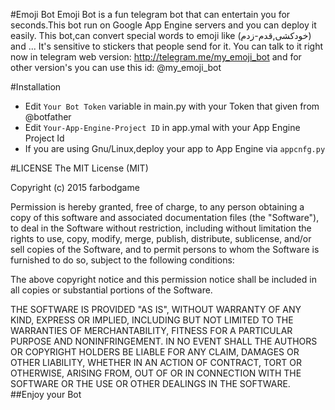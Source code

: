 #Emoji Bot
Emoji Bot is a fun telegram bot that can entertain you for seconds.This bot run on Google App Engine servers and 
you can deploy it easily.
This bot,can convert special words to emoji like (خودکشی,قدم-زدم) and ...
It's sensitive to stickers that people send for it.
You can talk to it right now in telegram web version:
http://telegram.me/my_emoji_bot and for other version's you can use this id: @my_emoji_bot

#Installation
* Edit `Your Bot Token` variable in main.py with your Token that given from @botfather
* Edit `Your-App-Engine-Project ID` in app.ymal with your App Engine Project Id
* If you are using Gnu/Linux,deploy your app to App Engine via `appcnfg.py`

#LICENSE
The MIT License (MIT)

Copyright (c) 2015 farbodgame

Permission is hereby granted, free of charge, to any person obtaining a copy of this software and associated documentation files (the "Software"), to deal in the Software without restriction, including without limitation the rights to use, copy, modify, merge, publish, distribute, sublicense, and/or sell copies of the Software, and to permit persons to whom the Software is furnished to do so, subject to the following conditions:

The above copyright notice and this permission notice shall be included in all copies or substantial portions of the Software.

THE SOFTWARE IS PROVIDED "AS IS", WITHOUT WARRANTY OF ANY KIND, EXPRESS OR IMPLIED, INCLUDING BUT NOT LIMITED TO THE WARRANTIES OF MERCHANTABILITY, FITNESS FOR A PARTICULAR PURPOSE AND NONINFRINGEMENT. IN NO EVENT SHALL THE AUTHORS OR COPYRIGHT HOLDERS BE LIABLE FOR ANY CLAIM, DAMAGES OR OTHER LIABILITY, WHETHER IN AN ACTION OF CONTRACT, TORT OR OTHERWISE, ARISING FROM, OUT OF OR IN CONNECTION WITH THE SOFTWARE OR THE USE OR OTHER DEALINGS IN THE SOFTWARE.
##Enjoy your Bot

